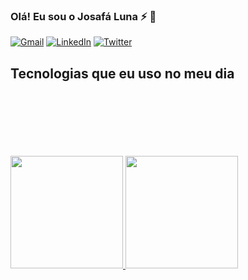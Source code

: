 ### Olá! Eu sou o Josafá Luna ⚡ 👋

[![Gmail](https://img.shields.io/badge/-gmail-%23D14836?style=for-the-badge&logo=Gmail&logoColor=white)](mailto:josafaluna@gmail.com)
[![LinkedIn](https://img.shields.io/badge/linkedin-%230077B5.svg?style=for-the-badge&logo=LinkedIn&logoColor=white)](https://www.linkedin.com/in/josafaluna/)
[![Twitter](https://img.shields.io/badge/twitter-%231DA1F2.svg?style=for-the-badge&logo=Twitter&logoColor=white)](https://twitter.com/josafaluna)


## Tecnologias que eu uso no meu dia
<div style="display:inline_block"><br/>
    <img align="center" alt="" src="https://img.shields.io/badge/node.js-43853d?style=for-the-badge&logo=nodedotjs&logoColor=white" />
    <img align="center" alt="" src="https://img.shields.io/badge/JavaScript-F7DF1E?style=for-the-badge&logo=javascript&logoColor=black" />
    <img align="center" alt="" src="https://img.shields.io/badge/TypeScript-007ACC?style=for-the-badge&logo=typescript&logoColor=white" />
    <img align="center" alt="" src="https://img.shields.io/badge/Angular-%23D14836?style=for-the-badge&logo=angular&logoColor=white" />
    <img align="center" alt="" src="https://img.shields.io/badge/HTML5-E34F26?style=for-the-badge&logo=html5&logoColor=white" />
    <img align="center" alt="" src="https://img.shields.io/badge/CSS3-1572B6?style=for-the-badge&logo=css3&logoColor=white" />
</div>
<br/>
<div style="display:inline_block">
    <img align="center" alt="" src="https://img.shields.io/badge/Java-ED8B00?style=for-the-badge&logo=java&logoColor=white" />
    <img align="center" alt="" src="https://img.shields.io/badge/Spring-6DB33F?style=for-the-badge&logo=spring&logoColor=white" />
    <img align="center" alt="" src="https://img.shields.io/badge/Spring_Boot-F2F4F9?style=for-the-badge&logo=springboot" />
</div>
<br/><br/>

<div>
  <a href="https://github.com/josafaluna">
  <img height="180em" src="https://github-readme-stats.vercel.app/api?username=josafaluna&show_icons=true&theme=dracula&include_all_commits=true&count_private=true"/>
  <img height="180em" src="https://github-readme-stats.vercel.app/api/top-langs/?username=josafaluna&layout=compact&langs_count=7&theme=dracula"/>
</div>
